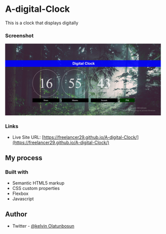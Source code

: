 # A-digital-Clock
This is a clock that displays digitally

### Screenshot

![./images/digital.png](./images/clock.png)

### Links

- Live Site URL: [https://freelancer29.github.io/A-digital-Clock/](https://freelancer29.github.io/A-digital-Clock/)

## My process

### Built with

- Semantic HTML5 markup
- CSS custom properties
- Flexbox
- Javascript


## Author

- Twitter - [@kelvin Olatunbosun](https://www.twitter.com/kelvin_fieldman)

